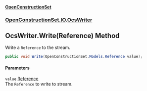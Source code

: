 #### [OpenConstructionSet](index.md 'index')
### [OpenConstructionSet.IO](index.md#OpenConstructionSet_IO 'OpenConstructionSet.IO').[OcsWriter](ZpKxsyHEFPikx37jMDDXsg.md 'OpenConstructionSet.IO.OcsWriter')
## OcsWriter.Write(Reference) Method
Write a `Reference` to the stream.  
```csharp
public void Write(OpenConstructionSet.Models.Reference value);
```
#### Parameters
<a name='OpenConstructionSet_IO_OcsWriter_Write(OpenConstructionSet_Models_Reference)_value'></a>
`value` [Reference](keNdBWwXoST05c_g6wF_4w.md 'OpenConstructionSet.Models.Reference')  
The `Reference` to write to stream.
  
